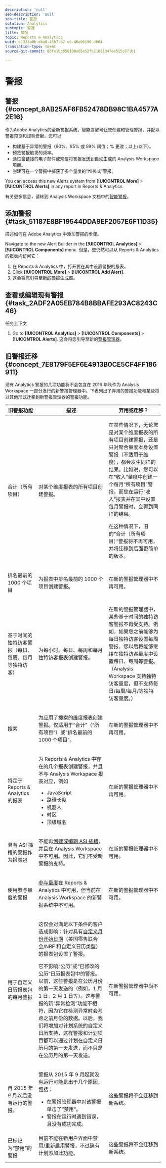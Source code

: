 ```yaml
---
description: 'null'
seo-description: 'null'
seo-title: 警报
solution: Analytics
subtopic: 警报
title: 警报
topic: Reports & Analytics
uuid: e1333a9b-eba0-45b7-b7 e6-46e06190 db64
translation-type: tm+mt
source-git-commit: 86fe1b3650100a05e52fb2102134fee515c871b1

---
```



# 警报

## 警报 {#concept_8AB25AF6FB52478DB98C1BA4577A2E16}

作为Adobe Analytics的全新警报系统，智能提醒可让您创建和管理警报，并配以警报预览和规则贡献。您可以

* 构建基于异常的警报（90%、95% 或 99% 阈值；% 更改；以上/以下）。
* 预览警报触发的频率。
* 通过含链接的电子邮件或短信将警报发送到自动生成的 Analysis Workspace 项目。
* 创建可在一个警报中捕获了多个量度的“堆栈式”警报。

You can access this new Alerts system from **[!UICONTROL More]** &gt; **[!UICONTROL Alerts]** in any report in Reports &amp; Analytics.

有关更多信息，请转到 Analysis Workspace 文档中的[智能警报](https://marketing.adobe.com/resources/help/en_US/analytics/analysis-workspace/intellligent_alerts.html)。

## 添加警报 {#task_51187E8BF19544DDA9EF2057E6F11D35}

描述如何在 Adobe Analytics 中添加警报的步骤。

<!-- 

t_add_an_alert.xml

 -->

Navigate to the new Alert Builder in the **[!UICONTROL Analytics]** &gt; **[!UICONTROL Components]** menu. 但是，您仍然可以从 Reports &amp; Analytics 的报表内访问它：

1. 在 Reports &amp; Analytics 中，打开要在其中设置警报的报表。
1. Click **[!UICONTROL More]** &gt; **[!UICONTROL Add Alert]**.
1. 这会将您引导至[新的警报生成器](https://marketing.adobe.com/resources/help/en_US/analytics/analysis-workspace/alert-builder.html)。

## 查看或编辑现有警报 {#task_2ADF2A05EB784B8BBAFE293AC8243C46}

任务上下文

1. Go to **[!UICONTROL Analytics]** &gt; **[!UICONTROL Components]** &gt; **[!UICONTROL Alerts]**. 这会将您引导至新的[警报管理器](https://marketing.adobe.com/resources/help/en_US/analytics/analysis-workspace/alert-manager.html)。

## 旧警报迁移 {#concept_7E8179F5EF6E4913B0CE5CF4FF186911}

现有 Analytics 警报的几项功能将不会包含在 2016 年秋作为 Analysis Workspace 一部分发行的新警报管理器中。下表列出了弃用的警报功能和某些将以其他形式迁移到新警报管理器的警报功能。

<!-- 

deprecated_alerts.xml

 -->

<table id="table_9307013B16AC4AC7BFC6F4C440FCFDE4"> 
 <thead> 
  <tr> 
   <th colname="col1" class="entry"> 旧警报功能 </th> 
   <th colname="col2" class="entry"> 描述 </th> 
   <th colname="col3" class="entry"> 弃用或迁移？ </th> 
  </tr> 
 </thead>
 <tbody> 
  <tr> 
   <td colname="col1"> <p>合计（所有项目） </p> </td> 
   <td colname="col2"> <p>对某个维度报表的所有项目创建警报。 </p> </td> 
   <td colname="col3"> <p>在某些情况下，无论您是对某个维度报表的所有项目创建警报，还是只对聚合量度本身设置警报（不适用于维度），都会发生同样的结果。比如说，您可以在“收入”量度中创建一个每月“所有项目”警报。而您在运行“收入”报表并在其中设置每月警报时，会得到同样的结果。 </p> <p>在这种情况下，旧的“合计（所有项目）”警报将不再可用，并将迁移到后面更简单的版本。 </p> <p> </p> </td> 
  </tr> 
  <tr> 
   <td colname="col1"> <p>排名最前的 1000 个项目 </p> <p> </p> </td> 
   <td colname="col2"> <p>为报表中排名最前的 1000 个项目创建警报。 </p> </td> 
   <td colname="col3"> <p>在新的警报管理器中不再可用。 </p> </td> 
  </tr> 
  <tr> 
   <td colname="col1"> <p>基于时间的独特访客警报（每日、每周、每月等独特访客） </p> <p> </p> </td> 
   <td colname="col2"> <p>为每小时、每日、每周和每月独特访客报表创建警报。 </p> </td> 
   <td colname="col3"> <p>在新的警报管理器中，某些基于时间的独特访客警报不再受支持。例如，如果您之前能够为每日独特访客设置每周警报，您以后将能够继续在独特访客量度中设置每日、每周等警报。（Analysis Workspace 支持独特访客量度，但不支持每日/每周/每月/等独特访客量度。） </p> <p> </p> </td> 
  </tr> 
  <tr> 
   <td colname="col1"> <p>搜索 </p> </td> 
   <td colname="col2"> <p>为应用了搜索的维度报表创建警报。仅适用于“合计”（“所有项目”）或“排名最前的 1000 个项目”。 </p> <p> </p> </td> 
   <td colname="col3"> <p>在新的警报管理器中不再可用。 </p> </td> 
  </tr> 
  <tr> 
   <td colname="col1"> <p> 特定于 Reports &amp; Analytics 的报表 </p> </td> 
   <td colname="col2"> <p>为 Reports &amp; Analytics 中存在的几个报表创建警报，并且不与 Analysis Workspace 报表对应，例如 
     <ul id="ul_9A690970A5AE4ED39E664DF23EF3164F"> 
      <li id="li_E2F44EDBA1D945CEBAC4802ED714E7A1">JavaScript </li> 
      <li id="li_B847C6A988854F76824F099681705EC9">路径长度 </li> 
      <li id="li_4AF656460BC748E8802FAF258D01842F">机器人 </li> 
      <li id="li_A300D2803B244774839BEC23D3EB533A">时区 </li> 
      <li id="li_7A0B4CF92F4D47238B7B329EEC213322">顶级域名 </li> 
     </ul> </p> <p> </p> </td> 
   <td colname="col3"> <p>在新的警报管理器中不再可用。 </p> </td> 
  </tr> 
  <tr> 
   <td colname="col1"> <p>具有 ASI 插槽的警报作为报表包 </p> </td> 
   <td colname="col2"> <p>不能再<a href="https://marketing.adobe.com/resources/help/en_US/reference/ASI_slots_admin.html" format="https" scope="external">创建或编辑 ASI 插槽</a>，并且在 Analysis Workspace 中不可用。因此，它们不受新警报的支持。 </p> <p> </p> </td> 
   <td colname="col3"> <p>在新的警报管理器中不可用。 </p> </td> 
  </tr> 
  <tr> 
   <td colname="col1"> <p>使用参与量度的警报 </p> </td> 
   <td colname="col2"> <p> <a href="https://marketing.adobe.com/resources/help/en_US/reference/metrics_participation.html" format="https" scope="external">参与量度</a>在 Reports &amp; Analytics 中可用，但当前在 Analysis Workspace 的新警报系统中不可用。 </p> <p> </p> </td> 
   <td colname="col3"> <p>在新的警报管理器中不可用。 </p> </td> 
  </tr> 
  <tr> 
   <td colname="col1"> <p>用于自定义日历报表包的每月警报 </p> </td> 
   <td colname="col2"> <p>这仅会对满足以下条件的客户造成影响：针对具有<a href="https://marketing.adobe.com/resources/help/en_US/arb/custom_calendar.html" format="https" scope="external">自定义月份开始日期</a>（美国零售联合会/NRF 和自定义日历类型）的报表包设置了警报。 </p> <p>它不影响“公历”或“已修改的公历”日历报表包中的警报。以前，这些警报是在公历月份的第一天发送的（例如，1 月 1 日，2 月 1 日等）。这与警报的新“异常检测”功能不相符，因为它在检测异常时会考虑之前月份的数据。以后，我们将增加对计划系统的自定义日历支持，这样警报和计划项目都可以通过计划在自定义日历月的第一天发送，而不只是在公历月的第一天发送。 </p> <p> </p> </td> 
   <td colname="col3"> <p>在新警报管理器中尚不可用。 </p> </td> 
  </tr> 
  <tr> 
   <td colname="col1"> <p>自 2015 年 9 月以后没有运行的警报。 </p> </td> 
   <td colname="col2"> <p>警报从 2015 年 9 月起就没有运行可能是出于几个原因，包括： </p> 
    <ul id="ul_15812938A2454537AF6ADDB039DE16BC"> 
     <li id="li_D079A819CEE04F609AF18C09EEE83F0D">在警报管理器中对该警报单击了“禁用”。 </li> 
     <li id="li_E23D01FA0B1341AD8BC1DDD16FB1366F">警报在运行时遇到错误，且没有成功完成。 </li> 
    </ul> <p> </p> </td> 
   <td colname="col3"> 这些警报将不会迁移到新系统。 </td> 
  </tr> 
  <tr> 
   <td colname="col1"> 已标记为“禁用”的警报 </td> 
   <td colname="col2"> 目前不能在新用户界面中禁用/重新启用警报，不过确有计划添加此功能。 <p> </p> </td> 
   <td colname="col3"> 这些警报将不会迁移到新系统。 </td> 
  </tr> 
 </tbody> 
</table>

